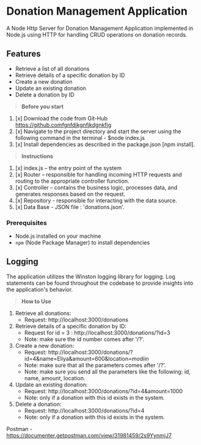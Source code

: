 # Donation Management Application

A Node Http Server for Donation Management Application implemented in Node.js using HTTP for handling CRUD operations on donation records.

## Features

- Retrieve a list of all donations
- Retrieve details of a specific donation by ID
- Create a new donation
- Update an existing donation
- Delete a donation by ID

 > **Before you start**
1. [x] Download the code from Git-Hub https://github.comfgnfdjkgnfjkdgnkfjg
2. [x] Navigate to the project directory and start the server using the following command in the      terminal - $node index.js
3. [x] Install dependencies as described in the package.json [npm install].

> **Instructions**
1. [x] index.js  – the entry point of the system
2. [x] Router – responsible for handling incoming HTTP requests and routing to the appropriate controller function.
3. [x] Controller – contains the business logic, processes data, and generates responses based on the request.
4. [x] Repository - responsible for interacting with the data source.
5. [x] Data Base - JSON file : 'donations.json'.


### Prerequisites

- Node.js installed on your machine
- `npm` (Node Package Manager) to install dependencies

## Logging
The application utilizes the Winston logging library for logging. Log statements can be found throughout the codebase to provide insights into the application's behavior.


> **How to Use**
1. Retrieve all donations:
    * Request: http://localhost:3000/donations
2. Retrieve details of a specific donation by ID:
    * Request for id = 3 : http://localhost:3000/donations/?id=3
    * Note: make sure the id number comes after '/?'.
3. Create a new donation:
    * Request: http://localhost:3000/donations/?id=4&name=Eliya&amount=600&location=modiin
    * Note: make sure that all the parameters comes after '/?'.
    * Note: make sure you send all the parameters like the following: id, name, amount, location.
4. Update an existing donation:
    * Request: http://localhost:3000/donations/?id=4&amount=1000
    * Note: only if a donation with this id exists in the system.
5. Delete a donation:
    * Request: http://localhost:3000/donations/?id=4
    * Note: only if a donation with this id exists in the system.

Postman - https://documenter.getpostman.com/view/31981459/2s9YynmjJ7
